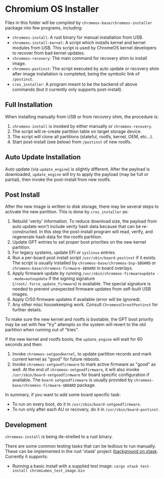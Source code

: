 # Chromium OS Installer

Files in this folder will be compiled by `chromeos-base/chromeos-installer`
package into few programs, including:

- `chromeos-install`: A rust binary for manual installation from USB.
- `chromeos-install-kernel`: A script which installs kernel and kernel modules
  from USB.  This script is used by ChromeOS kernel developers to recover
  from bad kernel updates.
- `chromeos-recovery`: The main command for recovery shim to install image.
- `chromeos-postinst`: The script executed by auto update or recovery shim after
    image installation is completed, being the symbolic link of `/postinst`.
- `cros_installer`: A program meant to be the backend of above commands (but it
    currently only supports post-install).

## Full Installation
When installing manually from USB or from recovery shim, the procedure is:
1. `chromeos-install` is invoked by either manually or `chromeos-recovery`.
2. The script will re-create partition table on target storage device.
3. The script will clone all partitions (stateful, rootfs, kernel, OEM, etc...).
4. Start post-install (see below) from `/postinst` of new rootfs.

## Auto Update Installation
Auto update (via `update_engine`) is slightly different. After the payload is
downloaded, `update_engine` will try to apply the payload (may be full or
partial), then invoke the post-install from new rootfs.

## Post Install
After the new image is written to disk storage, there may be several steps to
activate the new partition. This is done by `cros_installer` as:

1. Rebuild 'verity' information. To reduce download size, the payload from auto
   update won't include verity hash data because that can be re-constructed.
   In this step the post-install program will read, verify, and regenerate hash
   data for the rootfs partition.
2. Update GPT entries to set proper boot priorities on the new kernel partition.
3. For legacy systems, update EFI or `syslinux` entries.
4. Run a per-board post install script `/usr/sbin/board-postinst` if it exists.
   The script is usually installed by `chromeos-base/chromeos-bsp-$BOARD`
   or `chromeos-base/chromeos-firmware-$BOARD` in board overlays.
5. Apply firmware update by running `/usr/sbin/chromeos-firmwareupdate
   --mode=autoupdate` if the signing signature (`/root/.force_update_firmware`)
   is available. The special signature is needed to prevent unexpected firmware
   updates from self-built USB images.
6. Apply Cr50 firmware updates if available (error will be ignored).
7. Any other misc housekeeping work. Consult `ChromeosChrootPostinst` for
   further details.

To make sure the new kernel and rootfs is bootable, the GPT boot priority may be
set with few "try" attempts so the system will revert to the old partition when
running out of "tries".

If the new kernel and rootfs boots, the `update_engine` will wait for 60 seconds
and then:

1. Invoke `chromeos-setgoodkernel`, to update partition records and mark current
   kernel as "good" for future reboots.
2. Invoke `chromeos-setgoodfirmware` to mark active firmware as "good" as well.
   At the end of `chromeos-setgoodfirmware`, it will also invoke
   `/usr/sbin/board-setgoodfirmware` for board specific configuration if
   available. The `board-setgoodfirmware` is usually provided by
   `chromeos-base/chromeos-firmware-$BOARD` package.

In summary, if you want to add some board specific task:
- To run on every boot, do it in `/usr/sbin/board-setgoodfirmware`.
- To run only after each AU or recovery, do it in `/usr/sbin/board-postinst`.

## Development

`chromeos-install` is being de-shelled to a rust binary.

There are some common testing tasks that can be tedious to run manually. These can be implemented in the rust 'xtask' project ([background on xtask]. Currently it supports:
* Running a basic install with a supplied test image: `cargo xtask test-install chromiumos_test_image.bin`

[background on xtask]: https://github.com/matklad/cargo-xtask
